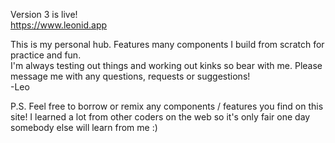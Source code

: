 Version 3 is live!<br>
https://www.leonid.app

This is my personal hub. Features many components I build from scratch for practice and fun.<br>
I'm always testing out things and working out kinks so bear with me. Please message me with any questions, requests or suggestions!<br>
-Leo

P.S. Feel free to borrow or remix any components / features you find on this site! I learned a lot from other coders on the web so it's only fair one day somebody else will learn from me :)
